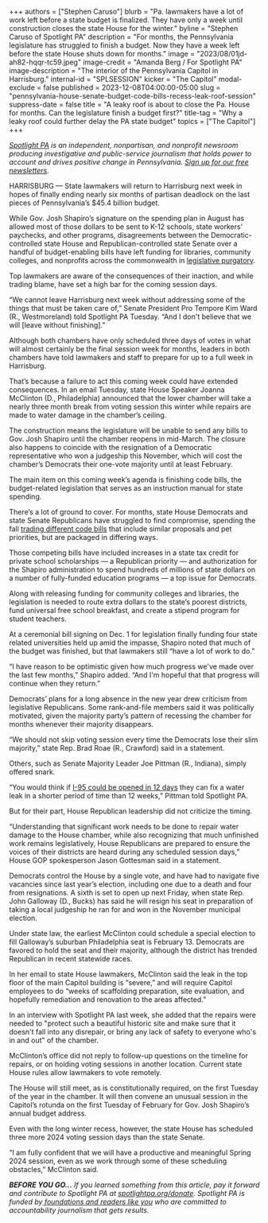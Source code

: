 +++
authors = ["Stephen Caruso"]
blurb = "Pa. lawmakers have a lot of work left before a state budget is finalized. They have only a week until construction closes the state House for the winter."
byline = "Stephen Caruso of Spotlight PA"
description = "For months, the Pennsylvania legislature has struggled to finish a budget. Now they have a week left before the state House shuts down for months."
image = "2023/08/01jd-ah82-hqqr-tc59.jpeg"
image-credit = "Amanda Berg / For Spotlight PA"
image-description = "The interior of the Pennsylvania Capitol in Harrisburg."
internal-id = "SPLSESSION"
kicker = "The Capitol"
modal-exclude = false
published = 2023-12-08T04:00:00-05:00
slug = "pennsylvania-house-senate-budget-code-bills-recess-leak-roof-session"
suppress-date = false
title = "A leaky roof is about to close the Pa. House for months. Can the legislature finish a budget first?"
title-tag = "Why a leaky roof could further delay the PA state budget"
topics = ["The Capitol"]
+++

<a href="https://www.spotlightpa.org/"><em>Spotlight PA</em></a><em> is an independent, nonpartisan, and nonprofit newsroom producing investigative and public-service journalism that holds power to account and drives positive change in Pennsylvania. </em><a href="https://www.spotlightpa.org/newsletters"><em>Sign up for our free newsletters</em></a><em>.</em>

HARRISBURG — State lawmakers will return to Harrisburg next week in hopes of finally ending nearly six months of partisan deadlock on the last pieces of Pennsylvania’s $45.4 billion budget.

While Gov. Josh Shapiro’s signature on the spending plan in August has allowed most of those dollars to be sent to K-12 schools, state workers’ paychecks, and other programs, disagreements between the Democratic-controlled state House and Republican-controlled state Senate over a handful of budget-enabling bills have left funding for libraries, community colleges, and nonprofits across the commonwealth in <a href="https://www.spotlightpa.org/news/2023/11/pennsylvania-budget-2023-impasse-library-community-college-funding/">legislative purgatory</a>.

Top lawmakers are aware of the consequences of their inaction, and while trading blame, have set a high bar for the coming session days.

“We cannot leave Harrisburg next week without addressing some of the things that must be taken care of,” Senate President Pro Tempore Kim Ward (R., Westmoreland) told Spotlight PA Tuesday. “And I don&#39;t believe that we will \[leave without finishing\].”

<script src="https://www.spotlightpa.org/embed.js" async></script><div data-spl-embed-version="1" data-spl-src="https://www.spotlightpa.org/embeds/newsletter/"></div>

Although both chambers have only scheduled three days of votes in what will almost certainly be the final session week for months, leaders in both chambers have told lawmakers and staff to prepare for up to a full week in Harrisburg.

That’s because a failure to act this coming week could have extended consequences. In an email Tuesday, state House Speaker Joanna McClinton (D., Philadelphia) announced that the lower chamber will take a nearly three month break from voting session this winter while repairs are made to water damage in the chamber’s ceiling.

The construction means the legislature will be unable to send any bills to Gov. Josh Shapiro until the chamber reopens in mid-March. The closure also happens to coincide with the resignation of a Democratic representative who won a judgeship this November, which will cost the chamber’s Democrats their one-vote majority until at least February.

The main item on this coming week’s agenda is finishing code bills, the budget-related legislation that serves as an instruction manual for state spending.

There’s a lot of ground to cover. For months, state House Democrats and state Senate Republicans have struggled to find compromise, spending the fall <a href="https://www.spotlightpa.org/news/2023/10/pennsylvania-budget-legislature-education-spending-tax-code/">trading different code bills</a> that include similar proposals and pet priorities, but are packaged in differing ways.

Those competing bills have included increases in a state tax credit for private school scholarships — a Republican priority — and authorization for the Shapiro administration to spend hundreds of millions of state dollars on a number of fully-funded education programs — a top issue for Democrats.

Along with releasing funding for community colleges and libraries, the legislation is needed to route extra dollars to the state’s poorest districts, fund universal free school breakfast, and create a stipend program for student teachers.

At a ceremonial bill signing on Dec. 1 for legislation finally funding four state related universities held up amid the impasse, Shapiro noted that much of the budget was finished, but that lawmakers still “have a lot of work to do.”

“I have reason to be optimistic given how much progress we&#39;ve made over the last few months,” Shapiro added. “And I&#39;m hopeful that that progress will continue when they return.”

Democrats’ plans for a long absence in the new year drew criticism from legislative Republicans. Some rank-and-file members said it was politically motivated, given the majority party’s pattern of recessing the chamber for months whenever their majority disappears.

“We should not skip voting session every time the Democrats lose their slim majority,” state Rep. Brad Roae (R., Crawford) said in a statement.

Others, such as Senate Majority Leader Joe Pittman (R., Indiana), simply offered snark.

“You would think if <a href="https://www.inquirer.com/transportation/inq2/i95-road-closure-repairs-philadelphia-20230630.html">I-95 could be opened in 12 days</a> they can fix a water leak in a shorter period of time than 12 weeks,” Pittman told Spotlight PA.

But for their part, House Republican leadership did not criticize the timing.

“Understanding that significant work needs to be done to repair water damage to the House chamber, while also recognizing that much unfinished work remains legislatively, House Republicans are prepared to ensure the voices of their districts are heard during any scheduled session days,” House GOP spokesperson Jason Gottesman said in a statement.

Democrats control the House by a single vote, and have had to navigate five vacancies since last year’s election, including one due to a death and four from resignations. A sixth is set to open up next Friday, when state Rep. John Galloway (D., Bucks) has said he will resign his seat in preparation of taking a local judgeship he ran for and won in the November municipal election.

Under state law, the earliest McClinton could schedule a special election to fill Galloway’s suburban Philadelphia seat is February 13. Democrats are favored to hold the seat and their majority, although the district has trended Republican in recent statewide races.

In her email to state House lawmakers, McClinton said the leak in the top floor of the main Capitol building is “severe,” and will require Capitol employees to do “weeks of scaffolding preparation, site evaluation, and hopefully remediation and renovation to the areas affected.”

In an interview with Spotlight PA last week, she added that the repairs were needed to &#34;protect such a beautiful historic site and make sure that it doesn&#39;t fall into any disrepair, or bring any lack of safety to everyone who&#39;s in and out&#34; of the chamber.

McClinton’s office did not reply to follow-up questions on the timeline for repairs, or on holding voting sessions in another location. Current state House rules allow lawmakers to vote remotely.

<script src="https://www.spotlightpa.org/embed.js" async></script><div data-spl-embed-version="1" data-spl-src="https://www.spotlightpa.org/embeds/donate/"></div>

The House will still meet, as is constitutionally required, on the first Tuesday of the year in the chamber. It will then convene an unusual session in the Capitol’s rotunda on the first Tuesday of February for Gov. Josh Shapiro’s annual budget address.

Even with the long winter recess, however, the state House has scheduled three more 2024 voting session days than the state Senate.

“I am fully confident that we will have a productive and meaningful Spring 2024 session, even as we work through some of these scheduling obstacles,” McClinton said.

<strong><em>BEFORE YOU GO…</em></strong><em> If you learned something from this article, pay it forward and contribute to Spotlight PA at </em><a href="https://www.spotlightpa.org/donate"><em>spotlightpa.org/donate</em></a><em>. Spotlight PA is funded by</em><a href="https://www.spotlightpa.org/support"><em> foundations and readers like you</em></a><em> who are committed to accountability journalism that gets results.</em>

